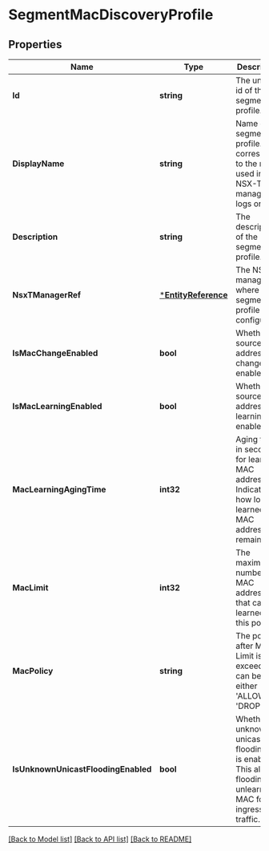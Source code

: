 # SegmentMacDiscoveryProfile

## Properties
Name | Type | Description | Notes
------------ | ------------- | ------------- | -------------
**Id** | **string** | The unique id of the segment profile. | [optional] [default to null]
**DisplayName** | **string** | Name of the segment profile. This corresponds to the name used in NSX-T manager&#39;s logs or GUI. | [optional] [default to null]
**Description** | **string** | The description of the segment profile. | [optional] [default to null]
**NsxTManagerRef** | [***EntityReference**](EntityReference.md) | The NSX-T manager where this segment profile is configured. | [optional] [default to null]
**IsMacChangeEnabled** | **bool** | Whether source MAC address change is enabled. | [optional] [default to null]
**IsMacLearningEnabled** | **bool** | Whether source MAC address learning is enabled. | [optional] [default to null]
**MacLearningAgingTime** | **int32** | Aging time in seconds for learned MAC address. Indicates how long learned MAC address remain. | [optional] [default to null]
**MacLimit** | **int32** | The maximum number of MAC addresses that can be learned on this port. | [optional] [default to null]
**MacPolicy** | **string** | The policy after MAC Limit is exceeded. It can be either &#39;ALLOW&#39; or &#39;DROP&#39;. | [optional] [default to null]
**IsUnknownUnicastFloodingEnabled** | **bool** | Whether unknown unicast flooding rule is enabled. This allows flooding for unlearned MAC for ingress traffic. | [optional] [default to null]

[[Back to Model list]](../README.md#documentation-for-models) [[Back to API list]](../README.md#documentation-for-api-endpoints) [[Back to README]](../README.md)


